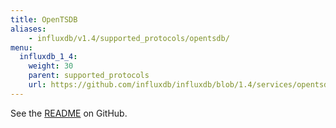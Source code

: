 ```yaml
---
title: OpenTSDB
aliases:
    - influxdb/v1.4/supported_protocols/opentsdb/
menu:
  influxdb_1_4:
    weight: 30
    parent: supported_protocols
    url: https://github.com/influxdb/influxdb/blob/1.4/services/opentsdb/README.md
---
```


See the [README](https://github.com/influxdata/influxdb/blob/master/services/opentsdb/README.md) on GitHub.
